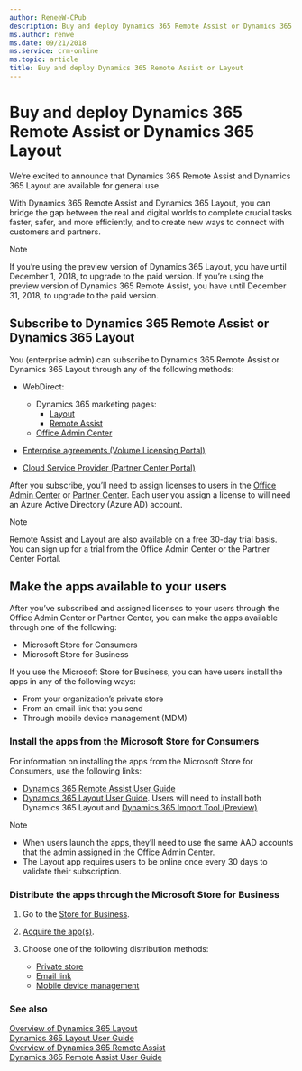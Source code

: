```yaml
---
author: ReneeW-CPub
description: Buy and deploy Dynamics 365 Remote Assist or Dynamics 365 Layout
ms.author: renwe
ms.date: 09/21/2018
ms.service: crm-online
ms.topic: article
title: Buy and deploy Dynamics 365 Remote Assist or Layout
---
```


# Buy and deploy Dynamics 365 Remote Assist or Dynamics 365 Layout

We’re excited to announce that Dynamics 365 Remote Assist and Dynamics 365
Layout are available for general use.

With Dynamics 365 Remote Assist and Dynamics 365 Layout, you can bridge the gap
between the real and digital worlds to complete crucial tasks faster, safer, and
more efficiently, and to create new ways to connect with customers and partners.

> [!NOTE]
> If you’re using the preview version of Dynamics 365 Layout, you have
until December 1, 2018, to upgrade to the paid version. If you’re using the
preview version of Dynamics 365 Remote Assist, you have until December 31, 2018,
to upgrade to the paid version.

## Subscribe to Dynamics 365 Remote Assist or Dynamics 365 Layout

You (enterprise admin) can subscribe to Dynamics 365 Remote Assist or Dynamics
365 Layout through any of the following methods:

-   WebDirect:

    -   Dynamics 365 marketing pages: <br>
        - [Layout](https://dynamics.microsoft.com/en-us/mixed-reality/layout/) <br>
        - [Remote Assist](https://dynamics.microsoft.com/en-us/mixed-reality/remote-assist/)<br>
    -   [Office Admin Center](https://portal.office.com)

-   [Enterprise agreements (Volume Licensing Portal)](https://www.microsoft.com/licensing/servicecenter/default.aspx)

-   [Cloud Service Provider (Partner Center Portal)](https://partner.microsoft.com/en-us/cloud-solution-provider/csp-partner)

After you subscribe, you’ll need to assign licenses to users in the [Office Admin Center](https://portal.office.com/) or [Partner Center](https://partner.microsoft.com/en-us/cloud-solution-provider/csp-partner). Each user you
assign a license to will need an Azure Active Directory (Azure AD) account.

> [!NOTE]
> Remote Assist and Layout are also available on a free 30-day trial
basis. You can sign up for a trial from the Office Admin
Center or the Partner Center Portal.

## Make the apps available to your users

After you’ve subscribed and assigned licenses to your users through the Office
Admin Center or Partner Center, you can make the apps available through one of
the following:

-   Microsoft Store for Consumers
-   Microsoft Store for Business

If you use the Microsoft Store for Business, you can have users install the apps
in any of the following ways:

-   From your organization’s private store
-   From an email link that you send
-   Through mobile device management (MDM)

### Install the apps from the Microsoft Store for Consumers

For information on installing the apps from the Microsoft Store for Consumers,
use the following links:

-   [Dynamics 365 Remote Assist User Guide](../remote-assist/user-guide.md)
-   [Dynamics 365 Layout User Guide](../layout/user-guide.md). Users will need to install both Dynamics 365 Layout and [Dynamics 365 Import Tool (Preview)](../layout/user.guide.md)

> [!NOTE]
> <ul><li>When users launch the apps, they’ll need to use the same AAD accounts that the admin assigned in the Office Admin Center.</li>
> <li>The Layout app requires users to be online once every 30 days to validate their subscription.</li></ul>

### Distribute the apps through the Microsoft Store for Business

1.  Go to the [Store for Business](https://businessstore.microsoft.com/en-us/store).

2.  [Acquire the app(s)](https://docs.microsoft.com/en-us/microsoft-store/acquire-apps-microsoft-store-for-business).

3.  Choose one of the following distribution methods:

    -   [Private store](https://docs.microsoft.com/en-us/microsoft-store/distribute-apps-from-your-private-store)
    -   [Email link](https://docs.microsoft.com/en-us/microsoft-store/assign-apps-to-employees)
    -   [Mobile device management](https://docs.microsoft.com/en-us/microsoft-store/configure-mdm-provider-microsoft-store-for-business)

### See also
[Overview of Dynamics 365 Layout](../layout/index.md)<br/>
[Dynamics 365 Layout User Guide](../layout/user-guide.md)<br/>
[Overview of Dynamics 365 Remote Assist](../remote-assist/index.md)<br/>
[Dynamics 365 Remote Assist User Guide](../remote-assist/user-guide.md)<br/>

